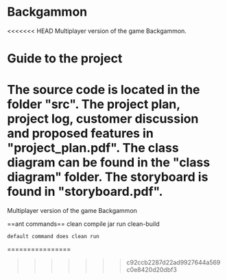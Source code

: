 Backgammon
==========

<<<<<<< HEAD
Multiplayer version of the game Backgammon.

Guide to the project
====================

The source code is located in the folder "src".
The project plan, project log, customer discussion and proposed 
features in "project_plan.pdf".
The class diagram can be found in the "class diagram" folder.
The storyboard is found in "storyboard.pdf".
=======
Multiplayer version of the game Backgammon


==ant commands==
	clean
	compile
	jar
	run
	clean-build
	
	default command does clean run
================
>>>>>>> c92ccb2287d22ad9927644a569c0e8420d20dbf3
